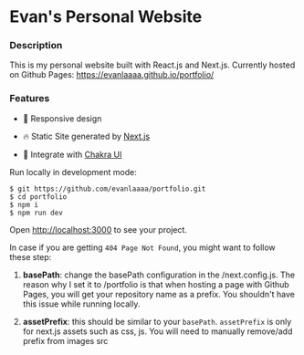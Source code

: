 # Evan's Personal Website

### Description

This is my personal website built with React.js and Next.js. Currently hosted on Github Pages: https://evanlaaaa.github.io/portfolio/

### Features

- 📱  Responsive design

- 🔥 Static Site generated by [Next.js](https://nextjs.org)

- 🎨 Integrate with [Chakra UI](https://chakra-ui.com/)

Run locally in development mode:

```
$ git https://github.com/evanlaaaa/portfolio.git
$ cd portfolio
$ npm i
$ npm run dev
```

Open <http://localhost:3000> to see your project.

In case if you are getting ```404 Page Not Found```, you might want to follow these step:

 1. **basePath**: change the basePath configuration in the /next.config.js. The reason why I set it to /portfolio is that when hosting a page with Github Pages, you will get your repository name as a prefix. You shouldn't have this issue while running locally.

 2. **assetPrefix**:  this should be similar to your ```basePath```. ```assetPrefix``` is only for next.js assets such as css, js. You will need to manually remove/add prefix from images src
